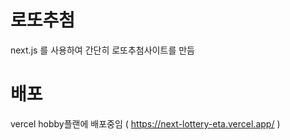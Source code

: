 
# 로또추첨
next.js 를 사용하여 간단히 로또추첨사이트를 만듬

# 배포
vercel hobby플랜에 배포중임
( https://next-lottery-eta.vercel.app/ )


